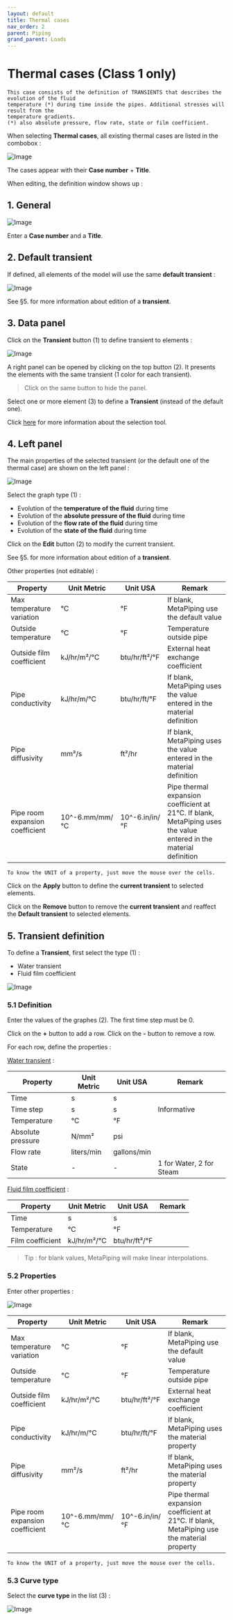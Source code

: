 ```yaml
---
layout: default
title: Thermal cases
nav_order: 2
parent: Piping
grand_parent: Loads
---
```


# Thermal cases (Class 1 only)

    This case consists of the definition of TRANSIENTS that describes the evolution of the fluid
    temperature (*) during time inside the pipes. Additional stresses will result from the 
    temperature gradients.
    (*) also absolute pressure, flow rate, state or film coefficient.

When selecting **Thermal cases**, all existing thermal cases are listed in the combobox :

![Image](../../Images/Load9.jpg)

The cases appear with their **Case number** + **Title**.

When editing, the definition window shows up :

## 1. General

![Image](../../Images/Load11.jpg)

Enter a **Case number** and a **Title**.

## 2. Default transient

If defined, all elements of the model will use the same **default transient** :

![Image](../../Images/Load12.jpg)

See §5. for more information about edition of a **transient**.

## 3. Data panel

Click on the **Transient** button (1) to define transient to elements :

![Image](../../Images/Load10.jpg)

A right panel can be opened by clicking on the top button (2). It presents the elements with the same transient (1 color for each transient).

>Click on the same button to hide the panel.

Select one or more element (3) to define a **Transient** (instead of the default one).

Click [here](https://documentation.metapiping.com/Design/Selection.html) for more information about the selection tool.

## 4. Left panel

The main properties of the selected transient (or the default one of the thermal case) are shown on the left panel :

![Image](../../Images/Load15.jpg)

Select the graph type (1) :

- Evolution of the **temperature of the fluid** during time
- Evolution of the **absolute pressure of the fluid** during time
- Evolution of the **flow rate of the fluid** during time
- Evolution of the **state of the fluid** during time

Click on the **Edit** button (2) to modify the current transient.

See §5. for more information about edition of a **transient**.

Other properties (not editable) :

| Property | Unit Metric | Unit USA | Remark |
| -------- | ---- | ---- | -- |
| Max temperature variation | °C | °F | If blank, MetaPiping use the default value |
| Outside temperature | °C | °F | Temperature outside pipe |
| Outside film coefficient | kJ/hr/m²/°C | btu/hr/ft²/°F | External heat exchange coefficient |
| Pipe conductivity | kJ/hr/m/°C | btu/hr/ft/°F | If blank, MetaPiping uses the value entered in the material definition |
| Pipe diffusivity | mm²/s | ft²/hr | If blank, MetaPiping uses the value entered in the material definition |
| Pipe room expansion coefficient | 10^-6.mm/mm/°C | 10^-6.in/in/°F | Pipe thermal expansion coefficient at 21°C. If blank, MetaPiping uses the value entered in the material definition |

    To know the UNIT of a property, just move the mouse over the cells. 

Click on the **Apply** button to define the **current transient** to selected elements.

Click on the **Remove** button to remove the **current transient** and reaffect the **Default transient** to selected elements.

## 5. Transient definition

To define a **Transient**, first select the type (1) :

- Water transient
- Fluid film coefficient

![Image](../../Images/Load13.jpg)

### 5.1 Definition

Enter the values of the graphes (2). The first time step must be 0.

Click on the **+** button to add a row. Click on the **-** button to remove a row.

For each row, define the properties :

<ins>Water transient</ins> :

| Property | Unit Metric | Unit USA | Remark |
| -------- | ---- | ---- | -- |
| Time | s | s | |
| Time step | s | s | Informative |
| Temperature | °C | °F | |
| Absolute pressure | N/mm² | psi | |
| Flow rate | liters/min | gallons/min | |
| State | - | - | 1 for Water, 2 for Steam |

<ins>Fluid film coefficient</ins> :

| Property | Unit Metric | Unit USA | Remark |
| -------- | ---- | ---- | -- |
| Time | s | s | |
| Temperature | °C | °F | |
| Film coefficient | kJ/hr/m²/°C | btu/hr/ft²/°F | |

>Tip : for blank values, MetaPiping will make linear interpolations.

### 5.2 Properties

Enter other properties :

![Image](../../Images/Load14.jpg)


| Property | Unit Metric | Unit USA | Remark |
| -------- | ---- | ---- | -- |
| Max temperature variation | °C | °F | If blank, MetaPiping use the default value |
| Outside temperature | °C | °F | Temperature outside pipe |
| Outside film coefficient | kJ/hr/m²/°C | btu/hr/ft²/°F | External heat exchange coefficient |
| Pipe conductivity | kJ/hr/m/°C | btu/hr/ft/°F | If blank, MetaPiping uses the material property |
| Pipe diffusivity | mm²/s | ft²/hr | If blank, MetaPiping uses the material property |
| Pipe room expansion coefficient | 10^-6.mm/mm/°C | 10^-6.in/in/°F | Pipe thermal expansion coefficient at 21°C. If blank, MetaPiping use the material property |

    To know the UNIT of a property, just move the mouse over the cells.

### 5.3 Curve type

Select the **curve type** in the list (3) :

![Image](../../Images/Load16.jpg)
